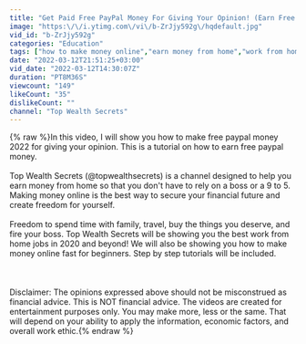 ```yaml
---
title: "Get Paid Free PayPal Money For Giving Your Opinion! (Earn Free PayPal Money 2022)"
image: "https:\/\/i.ytimg.com\/vi\/b-ZrJjy592g\/hqdefault.jpg"
vid_id: "b-ZrJjy592g"
categories: "Education"
tags: ["how to make money online","earn money from home","work from home jobs 2020"]
date: "2022-03-12T21:51:25+03:00"
vid_date: "2022-03-12T14:30:07Z"
duration: "PT8M36S"
viewcount: "149"
likeCount: "35"
dislikeCount: ""
channel: "Top Wealth Secrets"
---
```

{% raw %}In this video, I will show you how to make free paypal money 2022 for giving your opinion. This is a tutorial on how to earn free paypal money.<br /><br />Top Wealth Secrets (@topwealthsecrets) is a channel designed to help you earn money from home so that you don't have to rely on a boss or a 9 to 5. Making money online is the best way to secure your financial future and create freedom for yourself. <br /><br />Freedom to spend time with family, travel, buy the things you deserve, and fire your boss. Top Wealth Secrets will be showing you the best work from home jobs in 2020 and beyond! We will also be showing you how to make money online fast for beginners. Step by step tutorials will be included.<br /><br /><br /><br />Disclaimer: The opinions expressed above should not be misconstrued as financial advice. This is NOT financial advice. The videos are created for entertainment purposes only. You may make more, less or the same. That will depend on your ability to apply the information, economic factors, and overall work ethic.{% endraw %}
